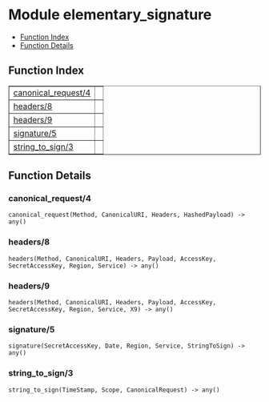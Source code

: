 

# Module elementary_signature #
* [Function Index](#index)
* [Function Details](#functions)


<a name="index"></a>

## Function Index ##


<table width="100%" border="1" cellspacing="0" cellpadding="2" summary="function index"><tr><td valign="top"><a href="#canonical_request-4">canonical_request/4</a></td><td></td></tr><tr><td valign="top"><a href="#headers-8">headers/8</a></td><td></td></tr><tr><td valign="top"><a href="#headers-9">headers/9</a></td><td></td></tr><tr><td valign="top"><a href="#signature-5">signature/5</a></td><td></td></tr><tr><td valign="top"><a href="#string_to_sign-3">string_to_sign/3</a></td><td></td></tr></table>


<a name="functions"></a>

## Function Details ##

<a name="canonical_request-4"></a>

### canonical_request/4 ###

`canonical_request(Method, CanonicalURI, Headers, HashedPayload) -> any()`


<a name="headers-8"></a>

### headers/8 ###

`headers(Method, CanonicalURI, Headers, Payload, AccessKey, SecretAccessKey, Region, Service) -> any()`


<a name="headers-9"></a>

### headers/9 ###

`headers(Method, CanonicalURI, Headers, Payload, AccessKey, SecretAccessKey, Region, Service, X9) -> any()`


<a name="signature-5"></a>

### signature/5 ###

`signature(SecretAccessKey, Date, Region, Service, StringToSign) -> any()`


<a name="string_to_sign-3"></a>

### string_to_sign/3 ###

`string_to_sign(TimeStamp, Scope, CanonicalRequest) -> any()`


